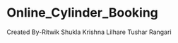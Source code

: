 # Online_Cylinder_Booking
Created By-Ritwik Shukla
           Krishna Lilhare
           Tushar Rangari
